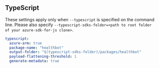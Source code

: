 ## TypeScript

These settings apply only when `--typescript` is specified on the command line.
Please also specify `--typescript-sdks-folder=<path to root folder of your azure-sdk-for-js clone>`.

```yaml $(typescript)
typescript:
  azure-arm: true
  package-name: "healthbot"
  output-folder: "$(typescript-sdks-folder)/packages/healthbot"
  payload-flattening-threshold: 1
  generate-metadata: true
```
